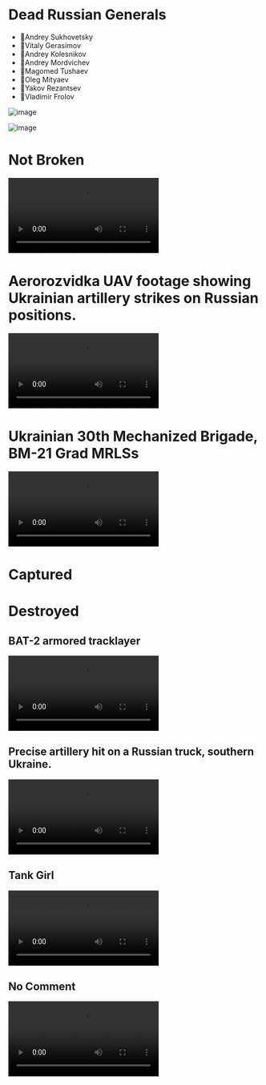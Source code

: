 # Dead Russian Generals

- 🔹Andrey Sukhovetsky
- 🔹Vitaly Gerasimov
- 🔹Andrey Kolesnikov
- 🔹Andrey Mordvichev
- 🔹Magomed Tushaev
- 🔹Oleg Mityaev
- 🔹Yakov Rezantsev
- 🔹Vladimir Frolov

![image](https://user-images.githubusercontent.com/34960418/163690544-4408a8a2-7822-45eb-ba52-183de10d20b4.png)

![image](https://user-images.githubusercontent.com/34960418/163692886-01a3ac28-6b25-412d-9cd5-b2e9fa1b4075.png)


# Not Broken

<video 
  src="https://user-images.githubusercontent.com/34960418/163689892-f738a771-90bd-413e-b800-e61813748970.mp4" controls="controls" style="max-width: 730px;">
</video>


# Aerorozvidka UAV footage showing Ukrainian artillery strikes on Russian positions. 

<video 
  src="https://user-images.githubusercontent.com/34960418/163666079-d66aeb1a-bcc0-41ee-af17-a701436a44bb.mp4" controls="controls" style="max-width: 730px;">
</video>


# Ukrainian 30th Mechanized Brigade, BM-21 Grad MRLSs

<video 
  src="https://user-images.githubusercontent.com/34960418/163692745-1623b69e-6f8d-497f-b861-b31ef013ed8e.mp4" controls="controls" style="max-width: 730px;">
</video>


# Captured

# Destroyed

## BAT-2 armored tracklayer

<video 
  src="https://user-images.githubusercontent.com/34960418/163689670-ed02c964-8e2d-4ee9-872a-ba944643c5b6.mp4" controls="controls" style="max-width: 730px;">
</video>


## Precise artillery hit on a Russian truck, southern Ukraine.

<video 
  src="https://user-images.githubusercontent.com/34960418/163689943-5c3de1c5-b196-42f1-83c8-1b7f15eefad8.mp4" controls="controls" style="max-width: 730px;">
</video>


## Tank Girl

<video 
  src="https://user-images.githubusercontent.com/34960418/163692020-01dffb2e-55f7-4981-8567-56601c925b50.mp4" controls="controls" style="max-width: 730px;">
</video>


## No Comment

<video 
  src="https://user-images.githubusercontent.com/34960418/163666150-c6b3a334-5504-462b-bf22-44c38aea1ccc.mp4" controls="controls" style="max-width: 730px;">
</video>
